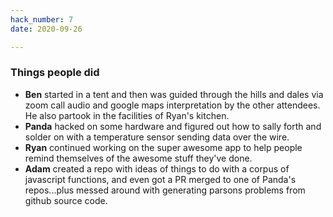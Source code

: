 ```yaml
---
hack_number: 7
date: 2020-09-26

---
```

### Things people did

- **Ben** started in a tent and then was guided through the hills and dales via zoom call audio and google maps interpretation by the other attendees. He also partook in the facilities of Ryan's kitchen.
- **Panda** hacked on some hardware and figured out how to sally forth and solder on with a temperature sensor sending data over the wire.
- **Ryan** continued working on the super awesome app to help people remind themselves of the awesome stuff they've done.
- **Adam** created a repo with ideas of things to do with a corpus of javascript functions, and even got a PR merged to one of Panda's repos...plus messed around with generating parsons problems from github source code.


